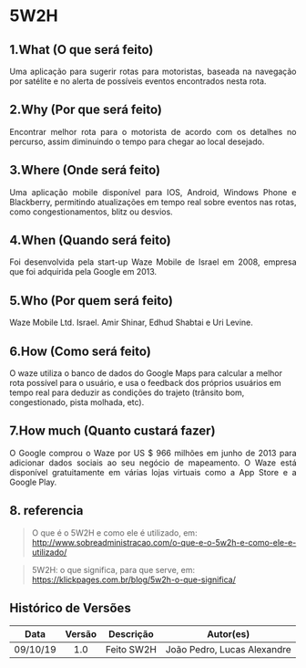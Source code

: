 # 5W2H

## 1.What (O que será feito)

<p align="justify"> 
Uma aplicação para sugerir rotas para motoristas, baseada na navegação por satélite e no alerta de possíveis eventos encontrados nesta rota.</p>

## 2.Why (Por que será feito)

<p align="justify"> 
Encontrar melhor rota para o motorista de acordo com os detalhes no percurso, assim diminuindo o tempo para chegar ao local desejado.
</p>

## 3.Where (Onde será feito)

<p align="justify"> 
Uma aplicação mobile disponível para IOS, Android, Windows Phone e Blackberry, permitindo atualizações em tempo real sobre eventos nas rotas, como congestionamentos, blitz ou desvios.
</p>

## 4.When (Quando será feito)

<p align="justify"> 
Foi desenvolvida pela start-up Waze Mobile de Israel em 2008, empresa que foi adquirida pela Google em 2013.
</p>

## 5.Who (Por quem será feito)

<p align="justify"> 
Waze Mobile Ltd. Israel. Amir Shinar, Edhud Shabtai e Uri Levine.
</p>

## 6.How (Como será feito)
O waze utiliza o banco de dados do Google Maps para calcular a melhor rota possível para o usuário, e usa o feedback dos próprios usuários em tempo real para deduzir as condições do trajeto (trânsito bom, congestionado, pista molhada, etc).
<p align="justify"> 

</p>

## 7.How much (Quanto custará fazer)

<p align="justify"> 
O Google comprou o Waze por US $ 966 milhões em junho de 2013 para adicionar dados sociais ao seu negócio de mapeamento. O Waze está disponível gratuitamente em várias lojas virtuais como a App Store e a Google Play.
</p>

## 8. referencia

> O que é o 5W2H e como ele é utilizado, em: http://www.sobreadministracao.com/o-que-e-o-5w2h-e-como-ele-e-utilizado/

> 5W2H: o que significa, para que serve, em: https://klickpages.com.br/blog/5w2h-o-que-significa/
## Histórico de Versões

| Data | Versão | Descrição | Autor(es) |
|:--:|:--:|:--:|:--:|
|09/10/19|1.0| Feito SW2H |João Pedro, Lucas Alexandre|